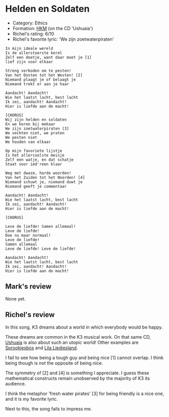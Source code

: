 # Helden en Soldaten

 * Category: Ethics
 * Formation: [HKM](Hkm.md) (on the CD 'Ushuaia')
 * Richel's rating: 6/10
 * Richel's  favorite lyric: 'We zijn zoetwaterpiraten'

```
In mijn ideale wereld
Is de allerstoerste kerel
Zelf een doetje, want daar moet je [1]
lief zijn voor elkaar

Streng verboden om te pesten!
Van het Oosten tot het Westen! [2]
Niemand plaagt je of belaagt je
Niemand trekt er aan je haar

Aandacht! Aandacht!
Wie het laatst lacht, best lacht
Ik zei, aandacht! Aandacht!
Hier is liefde aan de macht!

[CHORUS[
Wij zijn helden en soldaten
En we horen bij mekaar
We zijn zoetwaterpiraten [3]
We vechten niet, we praten
We pesten niet
We houden van elkaar

Op mijn favoriete lijstje
Is het allercoolste meisje
Zelf een watje, en dat schatje
Staat voor ied'reen klaar

Weg met dwaze, harde woorden!
Van het Zuiden tot het Noorden! [4]
Niemand schuwt je, niemand duwt je
Niemand geeft je commentaar

Aandacht! Aandacht!
Wie het laatst lacht, best lacht
Ik zei, aandacht! Aandacht!
Hier is liefde aan de macht!

[CHORUS]

Leve de liefde! Samen allemaal!
Leve de liefde!
Doe nu maar normaal!
Leve de liefde!
Samen allemaal
Leve de liefde! Leve de liefde!

Aandacht! Aandacht!
Wie het laatst lacht, best lacht
Ik zei, aandacht! Aandacht!
Hier is liefde aan de macht!
```

## Mark's review

None yet.

## Richel's review

In this song, K3 dreams about a world in which everybody would be happy.

These dreams are common in the K3 musical work. On that same CD,
[Ushuaia](Ushuaia.md) is also about such an utopic world! Other examples are [Sprookjesbos](Sprookjesbos.md) and [Lila Liedjesland](LilaLiedjesland.md).

I fail to see how being a tough guy and being nice [1] cannot overlap. I think being
though is *not* the opposite of being nice.  

The symmetry of [2] and [4] is something I appreciate. I guess these
mathematical constructs remain unobserved by the majority of K3 its audience.

I think the metaphor 'fresh water pirates' [3] for being friendly is a nice one,
and it is my favorite lyric.

Next to this, the song fails to impress me.
